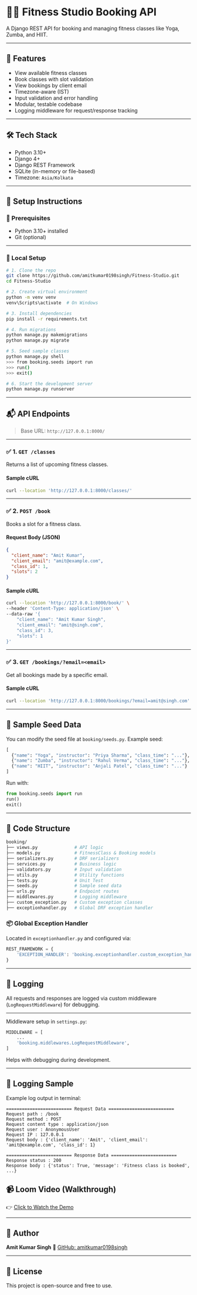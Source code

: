 # 🏋️‍♂️ Fitness Studio Booking API

A Django REST API for booking and managing fitness classes like Yoga, Zumba, and HIIT.

---

## 📌 Features

- View available fitness classes
- Book classes with slot validation
- View bookings by client email
- Timezone-aware (IST)
- Input validation and error handling
- Modular, testable codebase
- Logging middleware for request/response tracking

---

## 🛠 Tech Stack

- Python 3.10+
- Django 4+
- Django REST Framework
- SQLite (in-memory or file-based)
- Timezone: `Asia/Kolkata`

---

## 🚀 Setup Instructions

### 🔧 Prerequisites

- Python 3.10+ installed
- Git (optional)

---

### 🧪 Local Setup

```bash
# 1. Clone the repo
git clone https://github.com/amitkumar0198singh/Fitness-Studio.git
cd Fitness-Studio

# 2. Create virtual environment
python -m venv venv
venv\Scripts\activate  # On Windows

# 3. Install dependencies
pip install -r requirements.txt

# 4. Run migrations
python manage.py makemigrations
python manage.py migrate

# 5. Seed sample classes
python manage.py shell
>>> from booking.seeds import run
>>> run()
>>> exit()

# 6. Start the development server
python manage.py runserver
````

---

## 📬 API Endpoints

> Base URL: `http://127.0.0.1:8000/`

---

### ✅ 1. `GET /classes`

Returns a list of upcoming fitness classes.

#### Sample cURL

```bash
curl --location 'http://127.0.0.1:8000/classes/'
```

---

### ✅ 2. `POST /book`

Books a slot for a fitness class.

#### Request Body (JSON)

```json
{
  "client_name": "Amit Kumar",
  "client_email": "amit@example.com",
  "class_id": 1,
  "slots": 2
}
```

#### Sample cURL

```bash
curl --location 'http://127.0.0.1:8000/book/' \
--header 'Content-Type: application/json' \
--data-raw '{
    "client_name": "Amit Kumar Singh",
    "client_email": "amit@singh.com",
    "class_id": 3,
    "slots": 1
}'
```

---

### ✅ 3. `GET /bookings/?email=<email>`

Get all bookings made by a specific email.

#### Sample cURL

```bash
curl --location 'http://127.0.0.1:8000/bookings/?email=amit@singh.com'
```

---

## 🧪 Sample Seed Data

You can modify the seed file at `booking/seeds.py`. Example seed:

```python
[
  {"name": "Yoga", "instructor": "Priya Sharma", "class_time": "..."},
  {"name": "Zumba", "instructor": "Rahul Verma", "class_time": "..."},
  {"name": "HIIT", "instructor": "Anjali Patel", "class_time": "..."}
]
```

Run with:

```python
from booking.seeds import run
run()
exit()
```

---

## 🧼 Code Structure

```bash
booking/
├── views.py              # API logic
├── models.py             # FitnessClass & Booking models
├── serializers.py        # DRF serializers
├── services.py           # Business logic
├── validators.py         # Input validation
├── utils.py              # Utility functions
├── tests.py              # Unit Test
├── seeds.py              # Sample seed data
├── urls.py               # Endpoint routes
├── middlewares.py        # Logging middleware
├── custom_exception.py   # Custom exception classes
├── exceptionhandler.py   # Global DRF exception handler
```


### 📦 Global Exception Handler

Located in `exceptionhandler.py` and configured via:

```python
REST_FRAMEWORK = {
    'EXCEPTION_HANDLER': 'booking.exceptionhandler.custom_exception_handler',
}
```

---

## 🧪 Logging

All requests and responses are logged via custom middleware (`LogRequestMiddleware`) for debugging.

---

Middleware setup in `settings.py`:

```python
MIDDLEWARE = [
    ...
    'booking.middlewares.LogRequestMiddleware',
]
```

Helps with debugging during development.

---

## 🧪 Logging Sample

Example log output in terminal:

```
========================= Request Data =========================
Request path : /book
Request method : POST
Request content type : application/json
Request user : AnonymousUser
Request IP : 127.0.0.1
Request body : {'client_name': 'Amit', 'client_email': 'amit@example.com', 'class_id': 1}

========================= Response Data =========================
Response status : 200
Response body : {'status': True, 'message': 'Fitness class is booked', ...}
```




## 📹 Loom Video (Walkthrough)

👉 [Click to Watch the Demo](https://www.loom.com/share/115d889b63ce4d8aacbf5f5503bfb0f8?sid=88278496-3f0a-4abe-a2c4-08e5dd1d92a7)

---

## 🙌 Author

**Amit Kumar Singh**
🔗 [GitHub: amitkumar0198singh](https://github.com/amitkumar0198singh)

---

## 📄 License

This project is open-source and free to use.